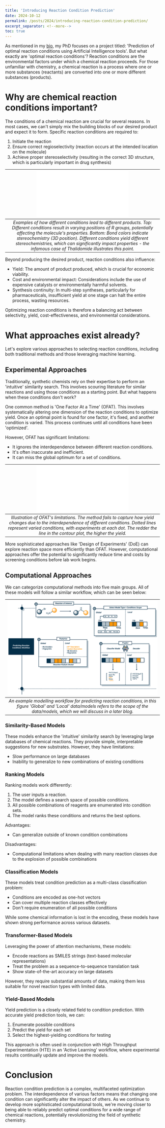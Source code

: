 ```yaml
---
title: 'Introducing Reaction Condition Prediction'
date: 2024-10-12
permalink: /posts/2024/introducing-reaction-condition-prediction/
excerpt_separator: <!--more-->
toc: true
---
```

As mentioned in my [bio](/_pages/about.md), my PhD focuses on a project titled: 'Prediction of optimal reaction conditions using Artificial Intelligence tools'. But what exactly are 'optimal reaction conditions'? Reaction conditions are the environmental factors under which a chemical reaction proceeds. For those unfamiliar with chemistry, a chemical reaction is a process where one or more substances (reactants) are converted into one or more different substances (products).

# Why are chemical reaction conditions important? 
The conditions of a chemical reaction are crucial for several reasons. In most cases, we can't simply mix the building blocks of our desired product and expect it to form. Specific reaction conditions are required to:

1. Initiate the reaction
2. Ensure correct regioselectivity (reaction occurs at the intended location on the molecule)
3. Achieve proper stereoselectivity (resulting in the correct 3D structure, which is particularly important in drug synthesis)

|![Demonstration of different selectivities with different conditions](/images/blog/blog-figures.pdf)|
|:--:| 
| *Examples of how different conditions lead to different products. Top: Different conditions result in varying positions of R groups, potentially affecting the molecule's properties. Bottom: Bond colors indicate stereochemistry (3D position). Different conditions yield different stereochemistries, which can significantly impact properties - the infamous case of Thalidomide illustrates this point.* |

Beyond producing the desired product, reaction conditions also influence:

- Yield: The amount of product produced, which is crucial for economic viability.
- Cost and environmental impact: Considerations include the use of expensive catalysts or environmentally harmful solvents.
- Synthesis continuity: In multi-step syntheses, particularly for pharmaceuticals, insufficient yield at one stage can halt the entire process, wasting resources.

Optimizing reaction conditions is therefore a balancing act between selectivity, yield, cost-effectiveness, and environmental considerations.

# What approaches exist already?
Let's explore various approaches to selecting reaction conditions, including both traditional methods and those leveraging machine learning.

## Experimental Approaches 
Traditionally, synthetic chemists rely on their expertise to perform an 'intuitive' similarity search. This involves scouring literature for similar reactions and using those conditions as a starting point. But what happens when these conditions don't work?

One common method is 'One Factor At a Time' (OFAT). This involves systematically altering one dimension of the reaction conditions to optimize yield. Once an optimal point is found for one factor, it's fixed, and another condition is varied. This process continues until all conditions have been 'optimized'.

However, OFAT has significant limitations:
- It ignores the interdependence between different reaction conditions.
- It's often inaccurate and inefficient.
- It can miss the global optimum for a set of conditions.

|![Downsides of OFAT](/images/blog/Intro-to-optimisation-OFAT.pdf)|
|:--:| 
| *Illustration of OFAT's limitations. The method fails to capture how yield changes due to the interdependence of different conditions. Dotted lines represent varied conditions, with experiments at each dot. The redder the line in the contour plot, the higher the yield.* |

More sophisticated approaches like 'Design of Experiments' (DoE) can explore reaction space more efficiently than OFAT. However, computational approaches offer the potential to significantly reduce time and costs by screening conditions before lab work begins.

## Computational Approaches
We can categorize computational methods into five main groups. All of these models will follow a similar workflow, which can be seen below:

|![RC Prediction Workflow](/images/blog/modelling-workflow.png)|
|:--:| 
| *An example modelling workflow for predicting reaction conditions, in this figure 'Global' and 'Local' data/models refers to the scope of the data/models, which we will discuss in a later blog.* |

### Similarity-Based Models
These models enhance the 'intuitive' similarity search by leveraging large databases of chemical reactions. They provide simple, interpretable suggestions for new substrates. However, they have limitations:
- Slow performance on large databases
- Inability to generalize to new combinations of existing conditions

### Ranking Models
Ranking models work differently:
1. The user inputs a reaction.
2. The model defines a search space of possible conditions.
3. All possible combinations of reagents are enumerated into condition sets.
4. The model ranks these conditions and returns the best options.

Advantages:
- Can generalize outside of known condition combinations

Disadvantages:
- Computational limitations when dealing with many reaction classes due to the explosion of possible combinations

### Classification Models
These models treat condition prediction as a multi-class classification problem:
- Conditions are encoded as one-hot vectors
- Can cover multiple reaction classes effectively
- Don't require enumeration of all possible conditions

While some chemical information is lost in the encoding, these models have shown strong performance across various datasets.

### Transformer-Based Models
Leveraging the power of attention mechanisms, these models:
- Encode reactions as SMILES strings (text-based molecular representations)
- Treat the problem as a sequence-to-sequence translation task
- Show state-of-the-art accuracy on large datasets

However, they require substantial amounts of data, making them less suitable for novel reaction types with limited data.

### Yield-Based Models
Yield prediction is a closely related field to condition prediction. With accurate yield prediction tools, we can:
1. Enumerate possible conditions
2. Predict the yield for each set
3. Select the highest-yielding conditions for testing

This approach is often used in conjunction with High Throughput Experimentation (HTE) in an 'Active Learning' workflow, where experimental results continually update and improve the models.

# Conclusion

Reaction condition prediction is a complex, multifaceted optimization problem. The interdependence of various factors means that changing one condition can significantly alter the impact of others. As we continue to develop more sophisticated computational tools, we're moving closer to being able to reliably predict optimal conditions for a wide range of chemical reactions, potentially revolutionizing the field of synthetic chemistry.